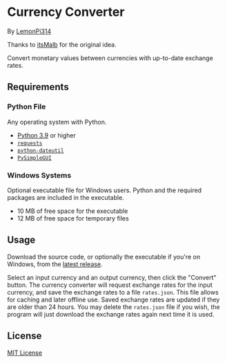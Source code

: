 # Currency Converter
By [LemonPi314](https://github.com/LemonPi314)

Thanks to [itsMalb](https://github.com/itsMalb) for the original idea.

Convert monetary values between currencies with up-to-date exchange rates.
## Requirements
### Python File
Any operating system with Python.
- [Python 3.9](https://www.python.org/downloads/) or higher
- [`requests`](https://pypi.org/project/requests/)
- [`python-dateutil`](https://pypi.org/project/python-dateutil/)
- [`PySimpleGUI`](https://pypi.org/project/PySimpleGUI/)
### Windows Systems
Optional executable file for Windows users. Python and the required packages are included in the executable.
- 10 MB of free space for the executable
- 12 MB of free space for temporary files
## Usage
Download the source code, or optionally the executable if you're on Windows, from the [latest release](https://github.com/LemonPi314/currency-converter/releases/latest).

Select an input currency and an output currency, then click the "Convert" button. The currency converter will request exchange rates for the input currency, and save the exchange rates to a file `rates.json`. This file allows for caching and later offline use. Saved exchange rates are updated if they are older than 24 hours. You may delete the `rates.json` file if you wish, the program will just download the exchange rates again next time it is used.
## License
[MIT License](https://choosealicense.com/licenses/mit/)
